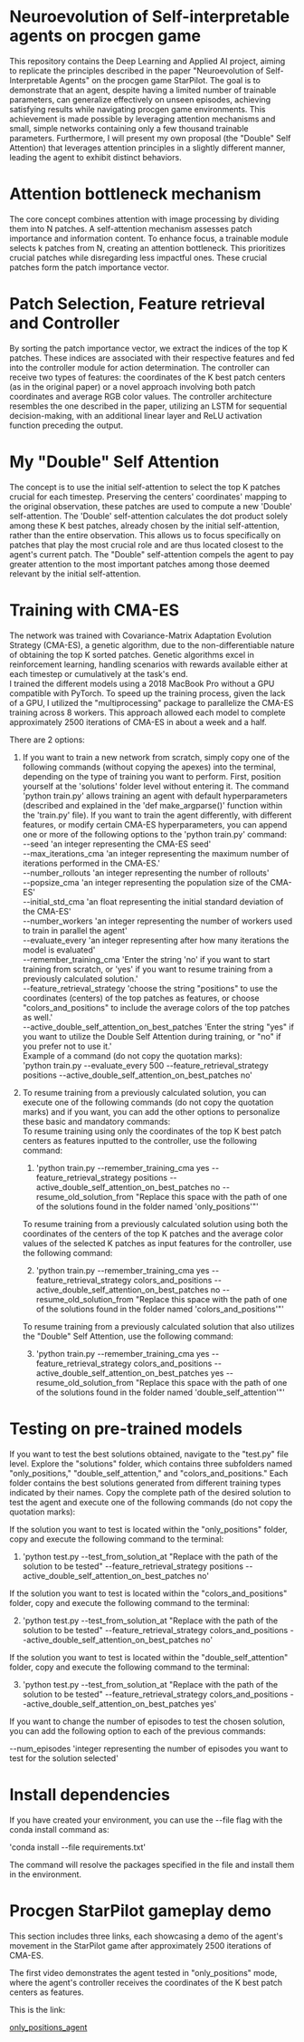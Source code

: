 # Neuroevolution of Self-interpretable agents on procgen game
This repository contains the Deep Learning and Applied AI project, aiming to replicate the principles described in the paper "Neuroevolution of Self-Interpretable Agents" on the procgen game StarPilot. The goal is to demonstrate that an agent, despite having a limited number of trainable parameters, can generalize effectively on unseen episodes, achieving satisfying results while navigating procgen game environments. This achievement is made possible by leveraging attention mechanisms and small, simple networks containing only a few thousand trainable parameters. Furthermore, I will present my own proposal (the "Double" Self Attention) that leverages attention principles in a slightly different manner, leading the agent to exhibit distinct behaviors.

# Attention bottleneck mechanism
The core concept combines attention with image processing by dividing them into N patches. A self-attention mechanism assesses patch importance and information content. To enhance focus, a trainable module selects k patches from N, creating an attention bottleneck. This prioritizes crucial patches while disregarding less impactful ones. These crucial patches form the patch importance vector.

# Patch Selection, Feature retrieval and Controller
By sorting the patch importance vector, we extract the indices of the top K patches. These indices are associated with their respective features and fed into the controller module for action determination. The controller can receive two types of features: the coordinates of the K best patch centers (as in the original paper) or a novel approach involving both patch coordinates and average RGB color values. The controller architecture resembles the one described in the paper, utilizing an LSTM for sequential decision-making, with an additional linear layer and ReLU activation function preceding the output.

# My "Double" Self Attention
The concept is to use the initial self-attention to select the top K patches crucial for each timestep. Preserving the centers' coordinates' mapping to the original observation, these patches are used to compute a new 'Double' self-attention. The 'Double' self-attention calculates the dot product solely among these K best patches, already chosen by the initial self-attention, rather than the entire observation. This allows us to focus specifically on patches that play the most crucial role and are thus located closest to the agent's current patch. The "Double" self-attention compels the agent to pay greater attention to the most important patches among those deemed relevant by the initial self-attention.

# Training with CMA-ES
The network was trained with Covariance-Matrix Adaptation Evolution Strategy (CMA-ES), a genetic algorithm, due to the non-differentiable nature of obtaining the top K sorted patches. Genetic algorithms excel in reinforcement learning, handling scenarios with rewards available either at each timestep or cumulatively at the task's end.  
I trained the different models using a 2018 MacBook Pro without a GPU compatible with PyTorch. To speed up the training process, given the lack of a GPU, I utilized the "multiprocessing" package to parallelize the CMA-ES training across 8 workers. This approach allowed each model to complete approximately 2500 iterations of CMA-ES in about a week and a half.  

There are 2 options:
1. If you want to train a new network from scratch, simply copy one of the following commands (without copying the apexes) into the terminal, depending on the type of training you want to perform.
First, position yourself at the 'solutions' folder level without entering it.
The command 'python train.py' allows training an agent with default hyperparameters (described and explained in the 'def make_argparse()' function within the 'train.py' file). If you want to train the agent differently, with different features, or modify certain CMA-ES hyperparameters, you can append one or more of the following options to the 'python train.py' command:  
--seed 'an integer representing the CMA-ES seed'  
--max_iterations_cma 'an integer representing the maximum number of iterations performed in the CMA-ES.'  
--number_rollouts 'an integer representing the number of rollouts'    
--popsize_cma 'an integer representing the population size of the CMA-ES'    
--initial_std_cma 'an float representing the initial standard deviation of the CMA-ES'  
--number_workers 'an integer representing the number of workers used to train in parallel the agent'  
--evaluate_every 'an integer representing after how many iterations the model is evaluated'  
--remember_training_cma 'Enter the string 'no' if you want to start training from scratch, or 'yes' if you want to resume training from a previously calculated solution.'  
--feature_retrieval_strategy 'choose the string "positions" to use the coordinates (centers) of the top patches as features, or choose "colors_and_positions" to include the average colors of the top patches as well.'  
--active_double_self_attention_on_best_patches 'Enter the string "yes" if you want to utilize the Double Self Attention during training, or "no" if you prefer not to use it.'  
 Example of a command (do not copy the quotation marks):    
'python train.py --evaluate_every 500 --feature_retrieval_strategy positions --active_double_self_attention_on_best_patches no'

2. To resume training from a previously calculated solution, you can execute one of the following commands (do not copy the quotation marks) and if you want, you can add the other options to personalize these basic and mandatory commands:  
   To resume training using only the coordinates of the top K best patch centers as features inputted to the controller, use the following command:    
   1. 'python train.py --remember_training_cma yes --feature_retrieval_strategy positions --active_double_self_attention_on_best_patches no --resume_old_solution_from "Replace this space with the path of one of the solutions found in the folder named 'only_positions'"'   
   
   To resume training from a previously calculated solution using both the coordinates of the centers of the top K patches and the average color values of the selected K patches as input features for the controller, use the following command:
           
   2. 'python train.py --remember_training_cma yes --feature_retrieval_strategy colors_and_positions --active_double_self_attention_on_best_patches no --resume_old_solution_from "Replace this space with the path of one of the solutions found in the folder named 'colors_and_positions'"'  
   
   To resume training from a previously calculated solution that also utilizes the "Double" Self Attention, use the following command: 
  
   3. 'python train.py --remember_training_cma yes --feature_retrieval_strategy colors_and_positions --active_double_self_attention_on_best_patches yes --resume_old_solution_from "Replace this space with the path of one of the solutions found in the folder named 'double_self_attention'"'  

# Testing on pre-trained models
If you want to test the best solutions obtained, navigate to the "test.py" file level. Explore the "solutions" folder, which contains three subfolders named "only_positions," "double_self_attention," and "colors_and_positions." Each folder contains the best solutions generated from different training types indicated by their names. Copy the complete path of the desired solution to test the agent and execute one of the following commands (do not copy the quotation marks):  

If the solution you want to test is located within the "only_positions" folder, copy and execute the following command to the terminal:  

1. 'python test.py --test_from_solution_at "Replace with the path of the solution to be tested" --feature_retrieval_strategy positions --active_double_self_attention_on_best_patches no'  

If the solution you want to test is located within the "colors_and_positions" folder, copy and execute the following command to the terminal:
 
2. 'python test.py --test_from_solution_at "Replace with the path of the solution to be tested" --feature_retrieval_strategy colors_and_positions --active_double_self_attention_on_best_patches no'

If the solution you want to test is located within the "double_self_attention" folder, copy and execute the following command to the terminal:  

3. 'python test.py --test_from_solution_at "Replace with the path of the solution to be tested" --feature_retrieval_strategy colors_and_positions --active_double_self_attention_on_best_patches yes'

 If you want to change the number of episodes to test the chosen solution, you can add the following option to each of the previous commands:  

 --num_episodes 'integer representing the number of episodes you want to test for the solution selected' 

 # Install dependencies
 If you have created your environment, you can use the --file flag with the conda install command as:  

 'conda install --file requirements.txt'  

 The command will resolve the packages specified in the file and install them in the environment.  

# Procgen StarPilot gameplay demo
This section includes three links, each showcasing a demo of the agent's movement in the StarPilot game after approximately 2500 iterations of CMA-ES.  

The first video demonstrates the agent tested in "only_positions" mode, where the agent's controller receives the coordinates of the K best patch centers as features.  

This is the link:  

[only_positions_agent](https://youtu.be/iMH4zI7470I)
